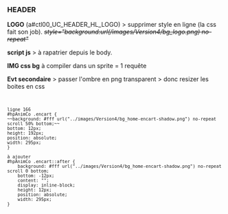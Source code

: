 ### HEADER
**LOGO** (a#ctl00_UC_HEADER_HL_LOGO) > supprimer style en ligne (la css fait son job).  ~~*style="background:url(/images/Version4/bg_logo.png) no-repeat"*~~  

**script js** > à rapatrier depuis le body.  

**IMG css bg** à compiler dans un sprite = 1 requête  

**Evt secondaire** > passer l'ombre en png transparent > donc resizer les boites en css
<code>
    
    ligne 166
    #hpAnimCo .encart {
    ~~background: #fff url("../images/Version4/bg_home-encart-shadow.png") no-repeat scroll 50% bottom;~~
    bottom: 12px;
    height: 192px;
    position: absolute;
    width: 295px;
    }

    à ajouter
    #hpAnimCo .encart::after {
        background: #fff url("../images/Version4/bg_home-encart-shadow.png") no-repeat scroll 0 bottom;
        bottom: -12px;
        content: "";
        display: inline-block;
        height: 12px;
        position: absolute;
        width: 295px;
    }
</code> 